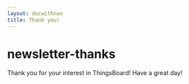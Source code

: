 ```yaml
---
layout: docwithnav
title: Thank you!
---
```


# newsletter-thanks

Thank you for your interest in ThingsBoard! Have a great day!

